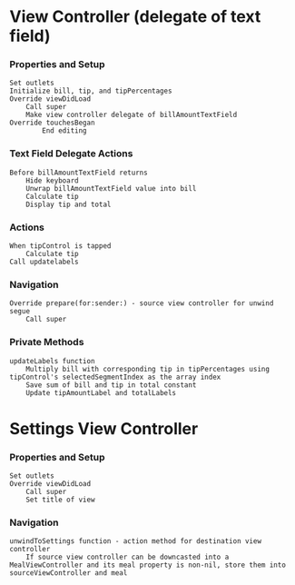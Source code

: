 # View Controller (delegate of text field)
### Properties and Setup
    Set outlets
    Initialize bill, tip, and tipPercentages
    Override viewDidLoad
        Call super
        Make view controller delegate of billAmountTextField
    Override touchesBegan
            End editing
### Text Field Delegate Actions
    Before billAmountTextField returns
        Hide keyboard
        Unwrap billAmountTextField value into bill
        Calculate tip
        Display tip and total
### Actions
    When tipControl is tapped
        Calculate tip
    Call updatelabels
### Navigation
    Override prepare(for:sender:) - source view controller for unwind segue
        Call super
### Private Methods
    updateLabels function
        Multiply bill with corresponding tip in tipPercentages using tipControl's selectedSegmentIndex as the array index
        Save sum of bill and tip in total constant
        Update tipAmountLabel and totalLabels

# Settings View Controller
### Properties and Setup
    Set outlets
    Override viewDidLoad
        Call super
        Set title of view
### Navigation
    unwindToSettings function - action method for destination view controller
        If source view controller can be downcasted into a MealViewController and its meal property is non-nil, store them into sourceViewController and meal
